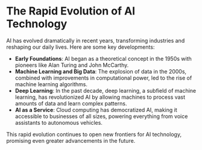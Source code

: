 # The Rapid Evolution of AI Technology

AI has evolved dramatically in recent years, transforming industries and reshaping our daily lives. Here are some key developments:

- **Early Foundations**: AI began as a theoretical concept in the 1950s with pioneers like Alan Turing and John McCarthy.
- **Machine Learning and Big Data**: The explosion of data in the 2000s, combined with improvements in computational power, led to the rise of machine learning algorithms.
- **Deep Learning**: In the past decade, deep learning, a subfield of machine learning, has revolutionized AI by allowing machines to process vast amounts of data and learn complex patterns.
- **AI as a Service**: Cloud computing has democratized AI, making it accessible to businesses of all sizes, powering everything from voice assistants to autonomous vehicles.

This rapid evolution continues to open new frontiers for AI technology, promising even greater advancements in the future.